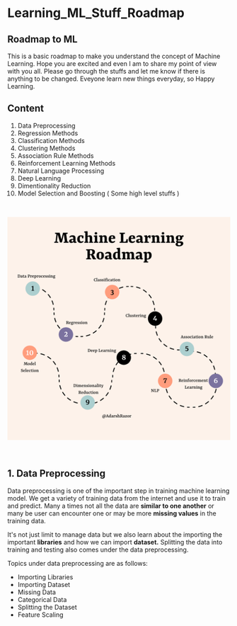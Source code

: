 # Learning_ML_Stuff_Roadmap
 
## Roadmap to ML

This is a basic roadmap to make you understand the concept of Machine Learning. Hope you are excited and even I am to share my point of view with you all. Please go through the stuffs and let me know if there is anything to be changed. Eveyone learn new things everyday, so 
Happy Learning.

## Content

1. Data Preprocessing
2. Regression Methods
3. Classification Methods
4. Clustering Methods
5. Association Rule Methods
6. Reinforcement Learning Methods
7. Natural Language Processing
8. Deep Learning 
9. Dimentionality Reduction
10. Model Selection and Boosting ( Some high level stuffs )

<br>

![Roadmap-Image](./images/Roadmaps.png)

<br>

## 1. Data Preprocessing

Data preprocessing is one of the important step in training machine learning model. We get a variety of training data from the internet and use it to train and predict. Many a times not all the data are **similar to one another** or many be user can encounter one or may be more **missing values** in the training data. 

It's not just limit to manage data but we also learn about the importing the important **libraries** and how we can import **dataset.** Splitting the data into training and testing also comes under the data preprocessing.

Topics under data preprocessing are as follows:

- Importing Libraries
- Importing Dataset
- Missing Data
- Categorical Data
- Splitting the Dataset
- Feature Scaling

